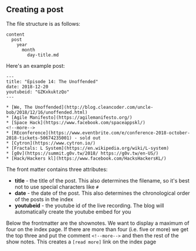 ## Creating a post

The file structure is as follows:

``` text
content
  post
    year
      month
        day-title.md
```

Here's an example post:

    ---
    title: "Episode 14: The Unoffended"
    date: 2018-12-20
    youtubeid: "GZKxkuktzQo"
    ---

    * [We, The Unoffended](http://blog.cleancoder.com/uncle-bob/2018/12/16/unoffended.html)
    * [Agile Manifesto](https://agilemanifesto.org/)
    * [Space Hack](https://www.facebook.com/spaceappskl/)
    <!--more-->
    * [REconference](https://www.eventbrite.com/e/conference-2018-october-2018-tickets-50674235001) - sold out
    * [Cytron](https://www.cytron.io/)
    * [Fractals: L System](https://en.wikipedia.org/wiki/L-system)
    * [g0v](https://summit.g0v.tw/2018/ https://g0v.tw/en-US/)
    * [Hack/Hackers kl](https://www.facebook.com/HacksHackersKL/)

The front matter contains three attributes:
* **title** - the title of the post. This also determines the filename, so it's best not to use special characters like `#`
* **date** - the date of the post. This also determines the chronological order of the posts in the index
* **youtubeid** - the youtube id of the live recording. The blog will automatically create the youtube embed for you

Below the frontmatter are the shownotes. We want to display a maximum of four on the index page. If there are more than four (i.e. five or more) we get the top three and put the comment `<!--more-->` and then the rest of the show notes. This creates a `[read more]` link on the index page
